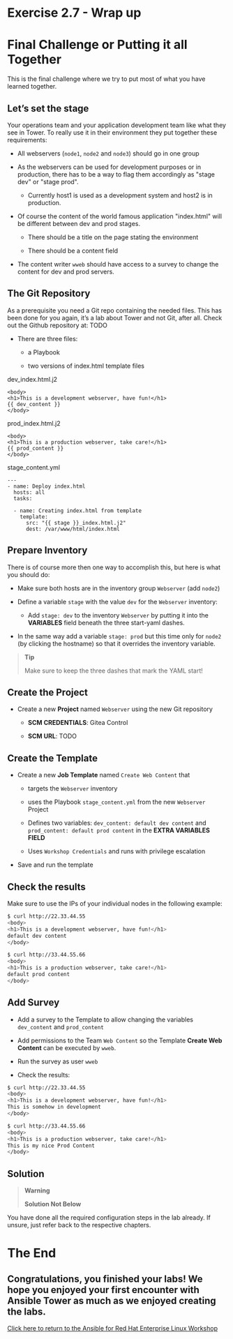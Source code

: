 # Exercise 2.7 - Wrap up

# Final Challenge or Putting it all Together

This is the final challenge where we try to put most of what you have learned together.

## Let’s set the stage

Your operations team and your application development team like what they see in Tower. To really use it in their environment they put together these requirements:

  - All webservers (`node1`, `node2` and `node3`) should go in one group

  - As the webservers can be used for development purposes or in production, there has to be a way to flag them accordingly as "stage dev" or "stage prod".
    
      - Currently host1 is used as a development system and host2 is in production.

  - Of course the content of the world famous application "index.html" will be different between dev and prod stages.
    
      - There should be a title on the page stating the environment
    
      - There should be a content field

  - The content writer `wweb` should have access to a survey to change the content for dev and prod servers.

## The Git Repository

As a prerequisite you need a Git repo containing the needed files. This has been done for you again, it’s a lab about Tower and not Git, after all. Check out the Github repository at: TODO

  - There are three files:
    
      - a Playbook
    
      - two versions of index.html template files

dev\_index.html.j2

    <body>
    <h1>This is a development webserver, have fun!</h1>
    {{ dev_content }}
    </body>

prod\_index.html.j2

    <body>
    <h1>This is a production webserver, take care!</h1>
    {{ prod_content }}
    </body>

stage\_content.yml

    ---
    - name: Deploy index.html
      hosts: all
      tasks:
    
      - name: Creating index.html from template
        template:
          src: "{{ stage }}_index.html.j2"
          dest: /var/www/html/index.html

## Prepare Inventory

There is of course more then one way to accomplish this, but here is what you should do:

  - Make sure both hosts are in the inventory group `Webserver` (add `node2`)

  - Define a variable `stage` with the value `dev` for the `Webserver` inventory:
    
      - Add `stage: dev` to the inventory `Webserver` by putting it into the **VARIABLES** field beneath the three start-yaml dashes.

  - In the same way add a variable `stage: prod` but this time only for `node2` (by clicking the hostname) so that it overrides the inventory variable.

> **Tip**
> 
> Make sure to keep the three dashes that mark the YAML start\!

## Create the Project

  - Create a new **Project** named `Webserver` using the new Git repository
    
      - **SCM CREDENTIALS**: Gitea Control
    
      - **SCM URL**: TODO

## Create the Template

  - Create a new **Job Template** named `Create Web Content` that
    
      - targets the `Webserver` inventory
    
      - uses the Playbook `stage_content.yml` from the new `Webserver` Project
    
      - Defines two variables: `dev_content: default dev content` and `prod_content: default prod content` in the **EXTRA VARIABLES FIELD**
    
      - Uses `Workshop Credentials` and runs with privilege escalation

  - Save and run the template

## Check the results

Make sure to use the IPs of your individual nodes in the following example:

```bash
$ curl http://22.33.44.55
<body>
<h1>This is a development webserver, have fun!</h1>
default dev content
</body>

$ curl http://33.44.55.66
<body>
<h1>This is a production webserver, take care!</h1>
default prod content
</body>
```

## Add Survey

  - Add a survey to the Template to allow changing the variables `dev_content` and `prod_content`

  - Add permissions to the Team `Web Content` so the Template **Create Web Content** can be executed by `wweb`.

  - Run the survey as user `wweb`

  - Check the results:

```bash
$ curl http://22.33.44.55
<body>
<h1>This is a development webserver, have fun!</h1>
This is somehow in development
</body>

$ curl http://33.44.55.66
<body>
<h1>This is a production webserver, take care!</h1>
This is my nice Prod Content
</body>
```

## Solution

> **Warning**
> 
> **Solution Not Below**

You have done all the required configuration steps in the lab already. If unsure, just refer back to the respective chapters.

# The End

Congratulations, you finished your labs\! We hope you enjoyed your first encounter with Ansible Tower as much as we enjoyed creating the labs.
----

[Click here to return to the Ansible for Red Hat Enterprise Linux Workshop](../README.md)
